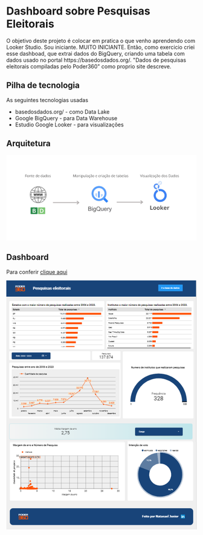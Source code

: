 <h1>Dashboard sobre Pesquisas Eleitorais</h1>
<p>O objetivo deste projeto é colocar em pratica o que venho aprendendo com Looker Studio. Sou iniciante. MUITO INICIANTE. Então, como exercicio criei esse dashboad, que extrai dados do BigQuery, criando uma tabela com dados usado no portal https://basedosdados.org/. "Dados de pesquisas eleitorais compiladas pelo Poder360" como proprio site descreve.</p>

<h2>Pilha de tecnologia</h2>
<p>As seguintes tecnologias usadas</p>
<ul>
  <li>basedosdados.org/ - como Data Lake</li>
  <li>Google BigQuery - para Data Warehouse</li>
  <li>Estudio Google Looker - para visualizações</li>
</ul>

<h2>Arquitetura</h2>
<p><img src="img/Looker.png"></p>

<h2>Dashboard</h2>
<p>Para conferir <a target='_blank' href='https://lookerstudio.google.com/reporting/6d604d4b-d22e-4c9e-89e2-924d1f193277'>clique aqui</a></p>
<p><img src="img/Dashboard.png"></p>

